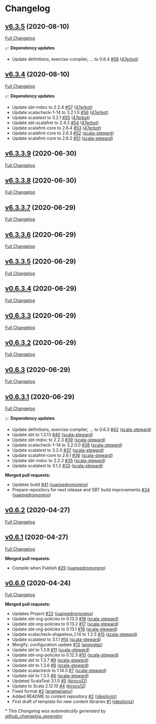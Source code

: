# Changelog

## [v6.3.5](https://github.com/scala-exercises/exercises-template/tree/v6.3.5) (2020-08-10)

[Full Changelog](https://github.com/scala-exercises/exercises-template/compare/v6.3.4...v6.3.5)

📈 **Dependency updates**

- Update definitions, exercise-compiler, ... to 0.6.4 [\#58](https://github.com/scala-exercises/exercises-template/pull/58) ([47erbot](https://github.com/47erbot))

## [v6.3.4](https://github.com/scala-exercises/exercises-template/tree/v6.3.4) (2020-08-10)

[Full Changelog](https://github.com/scala-exercises/exercises-template/compare/v6.3.3.9...v6.3.4)

📈 **Dependency updates**

- Update sbt-mdoc to 2.2.4 [\#57](https://github.com/scala-exercises/exercises-template/pull/57) ([47erbot](https://github.com/47erbot))
- Update scalacheck-1-14 to 3.2.1.0 [\#56](https://github.com/scala-exercises/exercises-template/pull/56) ([47erbot](https://github.com/47erbot))
- Update scalatest to 3.2.1 [\#55](https://github.com/scala-exercises/exercises-template/pull/55) ([47erbot](https://github.com/47erbot))
- Update sbt-scalafmt to 2.4.2 [\#54](https://github.com/scala-exercises/exercises-template/pull/54) ([47erbot](https://github.com/47erbot))
- Update scalafmt-core to 2.6.4 [\#53](https://github.com/scala-exercises/exercises-template/pull/53) ([47erbot](https://github.com/47erbot))
- Update scalafmt-core to 2.6.3 [\#52](https://github.com/scala-exercises/exercises-template/pull/52) ([scala-steward](https://github.com/scala-steward))
- Update scalafmt-core to 2.6.2 [\#51](https://github.com/scala-exercises/exercises-template/pull/51) ([scala-steward](https://github.com/scala-steward))

## [v6.3.3.9](https://github.com/scala-exercises/exercises-template/tree/v6.3.3.9) (2020-06-30)

[Full Changelog](https://github.com/scala-exercises/exercises-template/compare/v6.3.3.8...v6.3.3.9)

## [v6.3.3.8](https://github.com/scala-exercises/exercises-template/tree/v6.3.3.8) (2020-06-30)

[Full Changelog](https://github.com/scala-exercises/exercises-template/compare/v6.3.3.7...v6.3.3.8)

## [v6.3.3.7](https://github.com/scala-exercises/exercises-template/tree/v6.3.3.7) (2020-06-29)

[Full Changelog](https://github.com/scala-exercises/exercises-template/compare/v6.3.3.6...v6.3.3.7)

## [v6.3.3.6](https://github.com/scala-exercises/exercises-template/tree/v6.3.3.6) (2020-06-29)

[Full Changelog](https://github.com/scala-exercises/exercises-template/compare/v6.3.3.5...v6.3.3.6)

## [v6.3.3.5](https://github.com/scala-exercises/exercises-template/tree/v6.3.3.5) (2020-06-29)

[Full Changelog](https://github.com/scala-exercises/exercises-template/compare/v0.6.3.4...v6.3.3.5)

## [v0.6.3.4](https://github.com/scala-exercises/exercises-template/tree/v0.6.3.4) (2020-06-29)

[Full Changelog](https://github.com/scala-exercises/exercises-template/compare/v0.6.3.3...v0.6.3.4)

## [v0.6.3.3](https://github.com/scala-exercises/exercises-template/tree/v0.6.3.3) (2020-06-29)

[Full Changelog](https://github.com/scala-exercises/exercises-template/compare/v0.6.3.2...v0.6.3.3)

## [v0.6.3.2](https://github.com/scala-exercises/exercises-template/tree/v0.6.3.2) (2020-06-29)

[Full Changelog](https://github.com/scala-exercises/exercises-template/compare/v0.6.3...v0.6.3.2)

## [v0.6.3](https://github.com/scala-exercises/exercises-template/tree/v0.6.3) (2020-06-29)

[Full Changelog](https://github.com/scala-exercises/exercises-template/compare/v0.6.3.1...v0.6.3)

## [v0.6.3.1](https://github.com/scala-exercises/exercises-template/tree/v0.6.3.1) (2020-06-29)

[Full Changelog](https://github.com/scala-exercises/exercises-template/compare/v0.6.2...v0.6.3.1)

📈 **Dependency updates**

- Update definitions, exercise-compiler, ... to 0.6.3 [\#42](https://github.com/scala-exercises/exercises-template/pull/42) ([scala-steward](https://github.com/scala-steward))
- Update sbt to 1.3.13 [\#40](https://github.com/scala-exercises/exercises-template/pull/40) ([scala-steward](https://github.com/scala-steward))
- Update sbt-mdoc to 2.2.3 [\#39](https://github.com/scala-exercises/exercises-template/pull/39) ([scala-steward](https://github.com/scala-steward))
- Update scalacheck-1-14 to 3.2.0.0 [\#38](https://github.com/scala-exercises/exercises-template/pull/38) ([scala-steward](https://github.com/scala-steward))
- Update scalatest to 3.2.0 [\#37](https://github.com/scala-exercises/exercises-template/pull/37) ([scala-steward](https://github.com/scala-steward))
- Update scalafmt-core to 2.6.1 [\#36](https://github.com/scala-exercises/exercises-template/pull/36) ([scala-steward](https://github.com/scala-steward))
- Update sbt-mdoc to 2.2.2 [\#35](https://github.com/scala-exercises/exercises-template/pull/35) ([scala-steward](https://github.com/scala-steward))
- Update scalatest to 3.1.2 [\#33](https://github.com/scala-exercises/exercises-template/pull/33) ([scala-steward](https://github.com/scala-steward))

**Merged pull requests:**

- Updates build [\#41](https://github.com/scala-exercises/exercises-template/pull/41) ([juanpedromoreno](https://github.com/juanpedromoreno))
- Prepare repository for next  release and SBT build improvements [\#34](https://github.com/scala-exercises/exercises-template/pull/34) ([juanpedromoreno](https://github.com/juanpedromoreno))

## [v0.6.2](https://github.com/scala-exercises/exercises-template/tree/v0.6.2) (2020-04-27)

[Full Changelog](https://github.com/scala-exercises/exercises-template/compare/v0.6.1...v0.6.2)

## [v0.6.1](https://github.com/scala-exercises/exercises-template/tree/v0.6.1) (2020-04-27)

[Full Changelog](https://github.com/scala-exercises/exercises-template/compare/v0.6.0...v0.6.1)

**Merged pull requests:**

- Compile when Publish [\#29](https://github.com/scala-exercises/exercises-template/pull/29) ([juanpedromoreno](https://github.com/juanpedromoreno))

## [v0.6.0](https://github.com/scala-exercises/exercises-template/tree/v0.6.0) (2020-04-24)

[Full Changelog](https://github.com/scala-exercises/exercises-template/compare/bbce5c646dc57cede01baae600ff2a6dc2a62d41...v0.6.0)

**Merged pull requests:**

- Updates Project [\#22](https://github.com/scala-exercises/exercises-template/pull/22) ([juanpedromoreno](https://github.com/juanpedromoreno))
- Update sbt-org-policies to 0.13.3 [\#18](https://github.com/scala-exercises/exercises-template/pull/18) ([scala-steward](https://github.com/scala-steward))
- Update sbt-org-policies to 0.13.2 [\#17](https://github.com/scala-exercises/exercises-template/pull/17) ([scala-steward](https://github.com/scala-steward))
- Update sbt-org-policies to 0.13.1 [\#16](https://github.com/scala-exercises/exercises-template/pull/16) ([scala-steward](https://github.com/scala-steward))
- Update scalacheck-shapeless\_1.14 to 1.2.5 [\#15](https://github.com/scala-exercises/exercises-template/pull/15) ([scala-steward](https://github.com/scala-steward))
- Update scalatest to 3.1.1 [\#14](https://github.com/scala-exercises/exercises-template/pull/14) ([scala-steward](https://github.com/scala-steward))
- Mergify: configuration update [\#13](https://github.com/scala-exercises/exercises-template/pull/13) ([angoglez](https://github.com/angoglez))
- Update sbt to 1.3.8 [\#11](https://github.com/scala-exercises/exercises-template/pull/11) ([scala-steward](https://github.com/scala-steward))
- Update sbt-org-policies to 0.12.3 [\#10](https://github.com/scala-exercises/exercises-template/pull/10) ([scala-steward](https://github.com/scala-steward))
- Update sbt to 1.3.7 [\#9](https://github.com/scala-exercises/exercises-template/pull/9) ([scala-steward](https://github.com/scala-steward))
- Update sbt to 1.3.6 [\#8](https://github.com/scala-exercises/exercises-template/pull/8) ([scala-steward](https://github.com/scala-steward))
- Update scalacheck to 1.14.3 [\#7](https://github.com/scala-exercises/exercises-template/pull/7) ([scala-steward](https://github.com/scala-steward))
- Update sbt to 1.3.5 [\#6](https://github.com/scala-exercises/exercises-template/pull/6) ([scala-steward](https://github.com/scala-steward))
- Updated ScalaTest 3.1.0 [\#5](https://github.com/scala-exercises/exercises-template/pull/5) ([kiroco12](https://github.com/kiroco12))
- Update to Scala 2.12.10 [\#4](https://github.com/scala-exercises/exercises-template/pull/4) ([kiroco12](https://github.com/kiroco12))
- Fixed format [\#3](https://github.com/scala-exercises/exercises-template/pull/3) ([anamariamv](https://github.com/anamariamv))
- Added README to content repository [\#2](https://github.com/scala-exercises/exercises-template/pull/2) ([jdesiloniz](https://github.com/jdesiloniz))
- First draft of template for new content libraries [\#1](https://github.com/scala-exercises/exercises-template/pull/1) ([jdesiloniz](https://github.com/jdesiloniz))



\* *This Changelog was automatically generated by [github_changelog_generator](https://github.com/github-changelog-generator/github-changelog-generator)*
